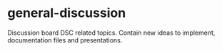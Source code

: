 # general-discussion
Discussion board DSC related topics. Contain new ideas to implement, documentation files and presentations.
